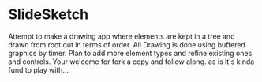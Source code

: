 # SlideSketch
Attempt to make a drawing app where elements are kept in a tree and drawn from root out in terms of order.  All Drawing is done using buffered graphics by timer.  Plan to add more element types and refine existing ones and controls.  Your welcome for fork a copy and follow along.  as is it's kinda fund to play with...